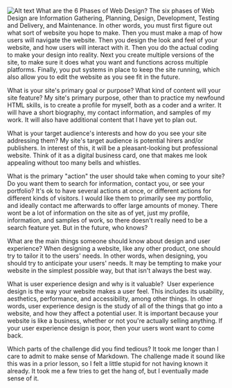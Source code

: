 ![Alt text](https://github.com/NoahHeinrich/phase-0/blob/master/week-2/imgs/site-map.png?raw=true)
What are the 6 Phases of Web Design?
The six phases of Web Design are Information Gathering, Planning, Design, Development, Testing and Delivery, and Maintenance. In other words, you must first figure out what sort of website you hope to make. Then you must make a map of how users will navigate the website. Then you design the look and feel of your website, and how users will interact with it. Then you do the actual coding to make your design into reality. Next you create multiple versions of the site, to make sure it does what you want and functions across multiple platforms. Finally, you put systems in place to keep the site running, which also allow you to edit the website as you see fit in the future.

What is your site's primary goal or purpose? What kind of content will your site feature?
My site's primary purpose, other than to practice my newfound HTML skills, is to create a profile for myself, both as a coder and a writer. It will have a short biography, my contact information, and samples of my work. It will also have additional content that I have yet to plan out.

What is your target audience's interests and how do you see your site addressing them?
My site's target audience is potential hirers and/or publishers. In interest of this, it will be a pleasant-looking but professional website. Think of it as a digital business card, one that makes me look appealing without too many bells and whistles.

What is the primary "action" the user should take when coming to your site? Do you want them to search for information, contact you, or see your portfolio? It's ok to have several actions at once, or different actions for different kinds of visitors.
I would like them to primarily see my portfolio, and ideally contact me afterwards to offer large amounts of money. There wont be a lot of information on the site as of yet, just my profile, information, and samples of work, so there doesn't really need to be a search feature yet. But in the future, who knows?

What are the main things someone should know about design and user experience?
When designing a website, like any other product, one should try to tailor it to the users' needs. In other words, when designing, you should try to anticipate your users' needs. It may be tempting to make your website in the simplest possible way, but that isn't always the best way.

What is user experience design and why is it valuable? 
User experience design is the way your website makes a user feel. This includes its usability, aesthetics, performance, and accessibility, among other things. In other words, user experience design is the study of all of the things that go into a website, and how they affect a potential user. It is important because your website is like a business, whether or not you're actually selling anything. If your user experience design is poor, then your users wont want to come back.

Which parts of the challenge did you find tedious?
It took me longer than I care to admit to make sense of Markdown. The challenge made it sound like this was in a prior lesson, so I felt a little stupid for not having known it already. It took me a few tries to get the hang of, but I eventually made sense of it.
